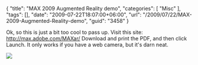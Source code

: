 {
	"title": "MAX 2009 Augmented Reality demo",
	"categories": [
		"Misc"
	],
	"tags": [],
	"date": "2009-07-22T18:07:00+06:00",
	"url": "/2009/07/22/MAX-2009-Augmented-Reality-demo",
	"guid": "3458"
}

Ok, so this is just a bit too cool to pass up. Visit this site: <a href="http://max.adobe.com/MAXar/">http://max.adobe.com/MAXar/</a> Download and print the PDF, and then click Launch. It only works if you have a web camera, but it's darn neat. 

<img src="http://www.raymondcamden.com/images//Picture 175.png">